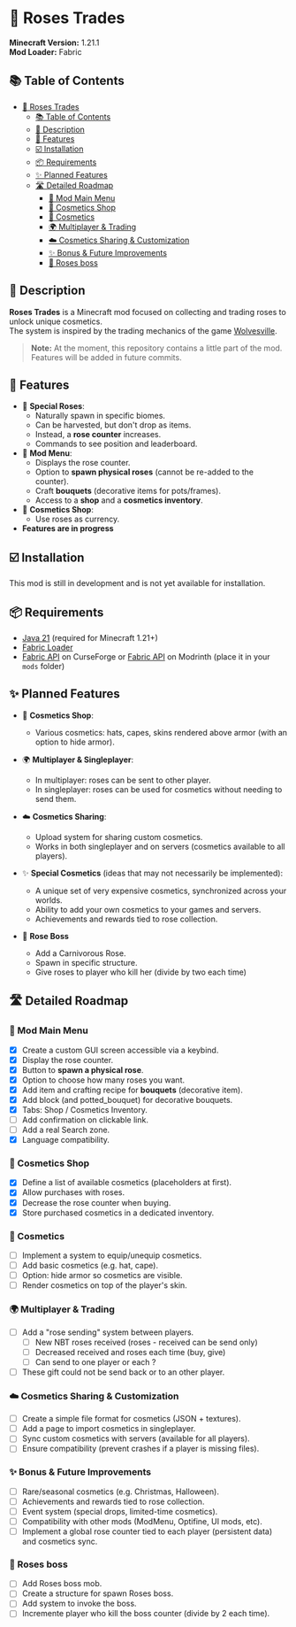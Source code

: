 # 🌹 Roses Trades

**Minecraft Version:** 1.21.1  
**Mod Loader:** Fabric  

## 📚 Table of Contents

- [🌹 Roses Trades](#-roses-trades)
  - [📚 Table of Contents](#-table-of-contents)
  - [📖 Description](#-description)
  - [🚀 Features](#-features)
  - [☑️ Installation](#️-installation)
  - [📦 Requirements](#-requirements)
  - [✨ Planned Features](#-planned-features)
  - [🛣️ Detailed Roadmap](#️-detailed-roadmap)
    - [🎁 Mod Main Menu](#-mod-main-menu)
    - [🛒 Cosmetics Shop](#-cosmetics-shop)
    - [👕 Cosmetics](#-cosmetics)
    - [🌍 Multiplayer \& Trading](#-multiplayer--trading)
    - [☁️ Cosmetics Sharing \& Customization](#️-cosmetics-sharing--customization)
    - [✨ Bonus \& Future Improvements](#-bonus--future-improvements)
    - [🌹 Roses boss](#-roses-boss)

## 📖 Description

**Roses Trades** is a Minecraft mod focused on collecting and trading roses to unlock unique cosmetics.  
The system is inspired by the trading mechanics of the game [Wolvesville](https://www.wolvesville.com/).

> **Note:** At the moment, this repository contains a little part of the mod.  
> Features will be added in future commits.

## 🚀 Features

- 🌱 **Special Roses**:  
  - Naturally spawn in specific biomes.  
  - Can be harvested, but don't drop as items.  
  - Instead, a **rose counter** increases.  
  - Commands to see position and leaderboard.
- 🎁 **Mod Menu**:  
  - Displays the rose counter.  
  - Option to **spawn physical roses** (cannot be re-added to the counter).  
  - Craft **bouquets** (decorative items for pots/frames).
  - Access to a **shop** and a **cosmetics inventory**.  
- 🛒 **Cosmetics Shop**:  
  - Use roses as currency.
- **Features are in progress**

## ☑️ Installation

This mod is still in development and is not yet available for installation.  

## 📦 Requirements

- [Java 21](https://adoptium.net/) (required for Minecraft 1.21+)  
- [Fabric Loader](https://fabricmc.net/use/)  
- [Fabric API](https://www.curseforge.com/minecraft/mc-mods/fabric-api) on CurseForge or [Fabric API](https://modrinth.com/mod/fabric-api) on Modrinth (place it in your `mods` folder)  

## ✨ Planned Features

- 🛒 **Cosmetics Shop**:  
  - Various cosmetics: hats, capes, skins rendered above armor (with an option to hide armor).  

- 🌍 **Multiplayer & Singleplayer**:  
  - In multiplayer: roses can be sent to other player.  
  - In singleplayer: roses can be used for cosmetics without needing to send them.  

- ☁️ **Cosmetics Sharing**:  
  - Upload system for sharing custom cosmetics.  
  - Works in both singleplayer and on servers (cosmetics available to all players).  

- ✨ **Special Cosmetics** (ideas that may not necessarily be implemented):  
  - A unique set of very expensive cosmetics, synchronized across your worlds.  
  - Ability to add your own cosmetics to your games and servers.  
  - Achievements and rewards tied to rose collection.  

- 🌹 **Rose Boss**
  - Add a Carnivorous Rose.
  - Spawn in specific structure.
  - Give roses to player who kill her (divide by two each time)

## 🛣️ Detailed Roadmap

### 🎁 Mod Main Menu

- [X] Create a custom GUI screen accessible via a keybind.  
- [x] Display the rose counter.  
- [x] Button to **spawn a physical rose**.
- [x] Option to choose how many roses you want.  
- [x] Add item and crafting recipe for **bouquets** (decorative item).
- [x] Add block (and potted_bouquet) for decorative bouquets.
- [x] Tabs: Shop / Cosmetics Inventory.
- [ ] Add confirmation on clickable link.
- [ ] Add a real Search zone.
- [x] Language compatibility.

### 🛒 Cosmetics Shop

- [x] Define a list of available cosmetics (placeholders at first).  
- [x] Allow purchases with roses.  
- [x] Decrease the rose counter when buying.  
- [x] Store purchased cosmetics in a dedicated inventory.  

### 👕 Cosmetics

- [ ] Implement a system to equip/unequip cosmetics.  
- [ ] Add basic cosmetics (e.g. hat, cape).  
- [ ] Option: hide armor so cosmetics are visible.  
- [ ] Render cosmetics on top of the player's skin.  

### 🌍 Multiplayer & Trading

- [ ] Add a "rose sending" system between players.
  - [ ] New NBT roses received (roses - received can be send only)
  - [ ] Decreased received and roses each time (buy, give)
  - [ ] Can send to one player or each ?
- [ ] These gift could not be send back or to an other player.

### ☁️ Cosmetics Sharing & Customization

- [ ] Create a simple file format for cosmetics (JSON + textures).  
- [ ] Add a page to import cosmetics in singleplayer.  
- [ ] Sync custom cosmetics with servers (available for all players).  
- [ ] Ensure compatibility (prevent crashes if a player is missing files).  

### ✨ Bonus & Future Improvements

- [ ] Rare/seasonal cosmetics (e.g. Christmas, Halloween).  
- [ ] Achievements and rewards tied to rose collection.  
- [ ] Event system (special drops, limited-time cosmetics).  
- [ ] Compatibility with other mods (ModMenu, Optifine, UI mods, etc).  
- [ ] Implement a global rose counter tied to each player (persistent data) and cosmetics sync.  

### 🌹 Roses boss

- [ ] Add Roses boss mob.
- [ ] Create a structure for spawn Roses boss.
- [ ] Add system to invoke the boss.
- [ ] Incremente player who kill the boss counter (divide by 2 each time).
